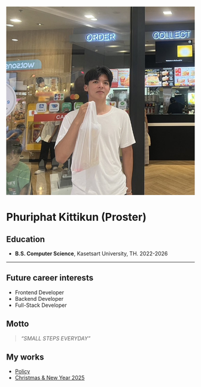![Phuriphat's picture](/images//self-portrait.jpg)

# Phuriphat Kittikun (Proster)

## Education

- **B.S. Computer Science**, Kasetsart University, TH. 2022-2026

---

## Future career interests

- Frontend Developer
- Backend Developer
- Full-Stack Developer

## Motto

> _“SMALL STEPS EVERYDAY”_

## My works

- [Policy](https://prxsss.github.io/policy)
- [Christmas & New Year 2025](https://prxsss.github.io/christmas-card)
